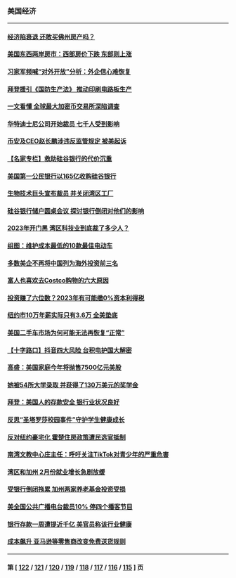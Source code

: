 ### 美国经济
---
#### [经济陷衰退 还敢买佛州房产吗？](../../pages/ncid1078158/n13960065.md) 
#### [美国东西两岸房市：西部房价下跌 东部则上涨](../../pages/ncid1078158/n13959888.md) 
#### [习家军频喊“对外开放”分析：外企信心难恢复](../../pages/ncid1078158/n13959777.md) 
#### [拜登援引《国防生产法》 推动印刷电路板生产](../../pages/ncid1078158/n13959885.md) 
#### [一文看懂 全球最大加密币交易所深陷调查](../../pages/ncid1078158/n13959821.md) 
#### [华特迪士尼公司开始裁员 七千人受到影响](../../pages/ncid1078158/n13959840.md) 
#### [币安及CEO赵长鹏涉违反监管规定 被美起诉](../../pages/ncid1078158/n13959816.md) 
#### [【名家专栏】救助硅谷银行的代价沉重](../../pages/ncid1078158/n13958925.md) 
#### [美国第一公民银行以165亿收购硅谷银行](../../pages/ncid1078158/n13959488.md) 
#### [生物技术巨头宣布裁员 并关闭湾区工厂](../../pages/ncid1078158/n13959413.md) 
#### [硅谷银行储户圆桌会议 探讨银行倒闭对他们的影响](../../pages/ncid1078158/n13959388.md) 
#### [2023年开门黑  湾区科技业到底裁了多少人？](../../pages/ncid1078158/n13959378.md) 
#### [组图：维护成本最低的10款最佳电动车](../../pages/ncid1078158/n13950426.md) 
#### [多数美企不再将中国列为海外投资前三名](../../pages/ncid1078158/n13959133.md) 
#### [富人也喜欢去Costco购物的六大原因](../../pages/ncid1078158/n13957377.md) 
#### [投资赚了六位数？2023年有可能缴0%资本利得税](../../pages/ncid1078158/n13958572.md) 
#### [纽约市10万年薪实际只有3.6万 全美垫底](../../pages/ncid1078158/n13958497.md) 
#### [美国二手车市场为何可能无法再恢复“正常”](../../pages/ncid1078158/n13958533.md) 
#### [【十字路口】抖音四大风险 台积电护国大解密](../../pages/ncid1078158/n13958340.md) 
#### [高盛：美国家庭今年将抛售7500亿元美股](../../pages/ncid1078158/n13958271.md) 
#### [她被54所大学录取 并获得了130万美元的奖学金](../../pages/ncid1078158/n13958078.md) 
#### [拜登：美国人的存款安全 银行业状况良好](../../pages/ncid1078158/n13958122.md) 
#### [反思“圣塔罗莎校园事件”守护学生健康成长](../../pages/ncid1078158/n13958123.md) 
#### [反对纽约豪宅化 霍楚住房政策遭民选官抵制](../../pages/ncid1078158/n13958101.md) 
#### [南湾文教中心庄主任：呼吁关注TikTok对青少年的严重危害](../../pages/ncid1078158/n13958058.md) 
#### [湾区和加州 2月份就业增长急剧放缓](../../pages/ncid1078158/n13958061.md) 
#### [受银行倒闭拖累 加州两家养老基金投资受损](../../pages/ncid1078158/n13958047.md) 
#### [美全国公共广播电台裁员10% 停四个播客节目](../../pages/ncid1078158/n13957930.md) 
#### [银行存款一周遭提近千亿 美官员称该行业健康](../../pages/ncid1078158/n13957932.md) 
#### [成本飙升 亚马逊等零售商改变免费送货规则](../../pages/ncid1078158/n13957858.md) 

---
#### 第 [ [122](./122.md) / [121](./121.md) / [120](./120.md) / [119](./119.md) / [118](./118.md) / [117](./117.md) / [116](./116.md) / [115](./115.md) ] 页

